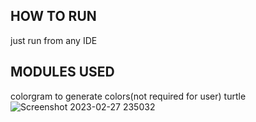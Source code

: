 ## HOW TO RUN
just run from any IDE
## MODULES USED
colorgram to generate colors(not required for user)
turtle
![Screenshot 2023-02-27 235032](https://user-images.githubusercontent.com/89666837/221757528-44fa08d6-8201-495a-afdd-dfdebcf04492.png)
